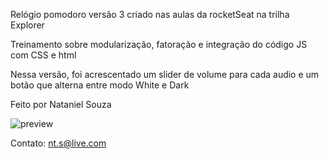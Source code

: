 Relógio pomodoro versão 3 criado nas aulas da rocketSeat na trilha Explorer

Treinamento sobre modularização, fatoração e integração do código JS com CSS e html

Nessa versão, foi acrescentado um slider de volume para cada audio e um botão que alterna entre modo White e Dark

Feito por Nataniel Souza

![preview](image/preview.gif)

Contato: nt.s@live.com